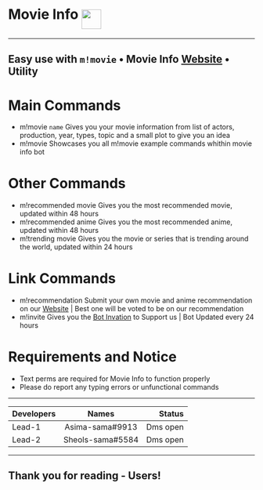 # Movie Info <img align="middle" width="40" height="40" src="https://image.flaticon.com/icons/png/512/83/83519.png">
---
Easy use with `m!movie` • Movie Info [Website](https://movieinfo-bot.webnode.com/movie-suggestions/) • Utility
---
# Main Commands
- m!movie `name` Gives you your movie information from list of actors, production, year, types, topic and a small plot to give you an idea
- m!movie Showcases you all m!movie example commands whithin movie info bot
# Other Commands
- m!recommended movie
Gives you the most recommended movie, updated within 48 hours
- m!recommended anime Gives you the most recommended anime, updated within 48 hours
- m!trending movie
Gives you the movie or series that is trending around the world, updated within 24 hours
# Link Commands
- m!recommendation Submit your own movie and anime recommendation on our [Website](https://movieinfo-bot.webnode.com/movie-suggestions/) | Best one will be voted to be on our recommendation
- m!invite
Gives you the [Bot Invation](https://discord.com/oauth2/authorize?client_id=727165636123295744&permissions=67584&scope=bot) to Support us | Bot Updated every 24 hours
 # Requirements and Notice

- Text perms are required for Movie Info to function properly
- Please do report any typing errors or unfunctional commands
---
 | Developers        | Names       |  Status  |
 | ------------- |:---------------:| --------:|
 | Lead-1        | Asima-sama#9913 | Dms open |
 | Lead-2        | Sheols-sama#5584| Dms open |
---
 Thank you for reading - Users!
---
